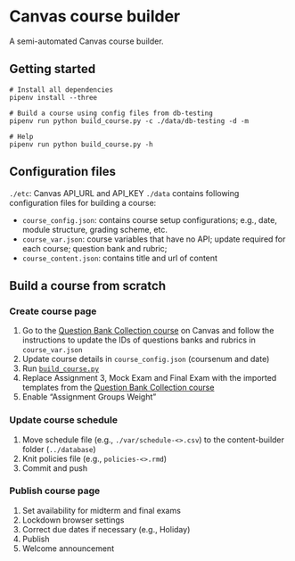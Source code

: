 # Canvas course builder
A semi-automated Canvas course builder. 

## Getting started
```
# Install all dependencies
pipenv install --three

# Build a course using config files from db-testing 
pipenv run python build_course.py -c ./data/db-testing -d -m

# Help
pipenv run python build_course.py -h
```

## Configuration files
`./etc`: Canvas API_URL and API_KEY
`./data` contains following configuration files for building a course:  
- `course_config.json`: contains course setup configurations; e.g., date, module structure, grading scheme, etc.  
- `course_var.json`: course variables that have no API; update required for each course; question bank and rubric;   
- `course_content.json`: contains title and url of content  

## Build a course from scratch
### Create course page
1. Go to the [Question Bank Collection course](https://canvas.wayne.edu/courses/74658) on Canvas and follow the instructions to update the IDs of questions banks and rubrics in `course_var.json`
2. Update course details in `course_config.json` (coursenum and date)
3. Run [`build_course.py`](#getting-started)
4. Replace Assignment 3, Mock Exam and Final Exam with the imported templates from the [Question Bank Collection course](https://canvas.wayne.edu/courses/74658)
5. Enable “Assignment Groups Weight”

### Update course schedule
1. Move schedule file (e.g., `./var/schedule-<>.csv`) to the content-builder folder (`../database`)
2. Knit policies file (e.g., `policies-<>.rmd`)
3. Commit and push

### Publish course page
1. Set availability for midterm and final exams
2. Lockdown browser settings
3. Correct due dates if necessary (e.g., Holiday)
4. Publish
5. Welcome announcement